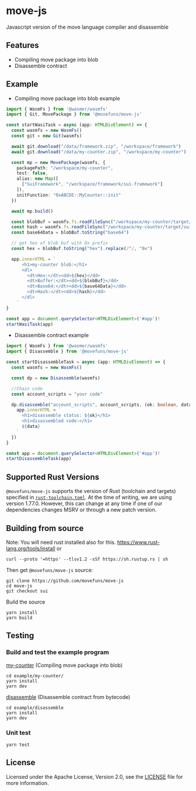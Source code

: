 # move-js

Javascript version of the move language compiler and disassemble

## Features
- Compiling move package into blob
- Disassemble contract

## Example

* Compiling move package into blob example
```ts
import { WasmFs } from '@wasmer/wasmfs'
import { Git, MovePackage } from '@movefuns/move-js'

const startWasiTask = async (app: HTMLDivElement) => {
  const wasmfs = new WasmFs()
  const git = new Git(wasmfs)

  await git.download("/data/framework.zip", "/workspace/framework")
  await git.download("/data/my-counter.zip", "/workspace/my-counter")

  const mp = new MovePackage(wasmfs, {
    packagePath: "/workspace/my-counter",
    test: false,
    alias: new Map([
      ["SuiFramework", "/workspace/framework/sui-framework"]
    ]),
    initFunction: "0xABCDE::MyCounter::init"
  })

  await mp.build()

  const blobBuf = wasmfs.fs.readFileSync("/workspace/my-counter/target/sui/release/package.blob")
  const hash = wasmfs.fs.readFileSync("/workspace/my-counter/target/sui/release/hash.txt")
  const base64Data = blobBuf.toString("base64")

  // get hex of blob buf with 0x prefix
  const hex = blobBuf.toString("hex").replace(/^/, "0x")

  app.innerHTML = `
      <h1>my-counter blob:</h1>
      <dl>
        <dt>Hex:</dt><dd>${hex}</dd>
        <dt>Buffer:</dt><dd>${blobBuf}</dd>
        <dt>Base64:</dt><dd>${base64Data}</dd>
        <dt>Hash:</dt><dd>${hash}</dd>
      </dl>
    `
}

const app = document.querySelector<HTMLDivElement>('#app')!
startWasiTask(app)
```

* Disassemble contract example
```ts
import { WasmFs } from '@wasmer/wasmfs'
import { Disassemble } from '@movefuns/move-js'

const startDisassembleTask = async (app: HTMLDivElement) => {
  const wasmfs = new WasmFs()

  const dp = new Disassemble(wasmfs)

  //Chain code
  const account_scripts = "your code"

  dp.disassemble("account_scripts", account_scripts, (ok: boolean, data: string) => {
    app.innerHTML = `
      <h1>disassemble status: ${ok}</h1>
      <h1>disassembled code:</h1>
      ${data}
    `
  })
}

const app = document.querySelector<HTMLDivElement>('#app')!
startDisassembleTask(app)
```

## Supported Rust Versions

`@movefuns/move-js` supports the version of Rust (toolchain and targets) specified
in [`rust-toolchain.toml`](rust-toolchain.toml). At the time of writing, we are
using version 1.77.0. However, this can change at any time if one of our
dependencies changes MSRV or through a new patch version.

## Building from source

Note: You will need rust installed also for this. https://www.rust-lang.org/tools/install or

```
curl --proto '=https' --tlsv1.2 -sSf https://sh.rustup.rs | sh
```

Then get `@movefuns/move-js` source:

```
git clone https://github.com/movefuns/move-js
cd move-js
git checkout sui
```

Build the source

```
yarn install
yarn build
```

## Testing

### Build and test the example program

[my-counter](/examples/my-counter/) (Compiling move package into blob)

```
cd example/my-counter/
yarn install
yarn dev
```

[disassemble](/examples/disassemble/) (Disassemble contract from bytecode)

```
cd example/disassemble
yarn install
yarn dev
```

### Unit test

```
yarn test
```

## License

Licensed under the Apache License, Version 2.0,
see the [LICENSE](LICENSE) file for more information.
